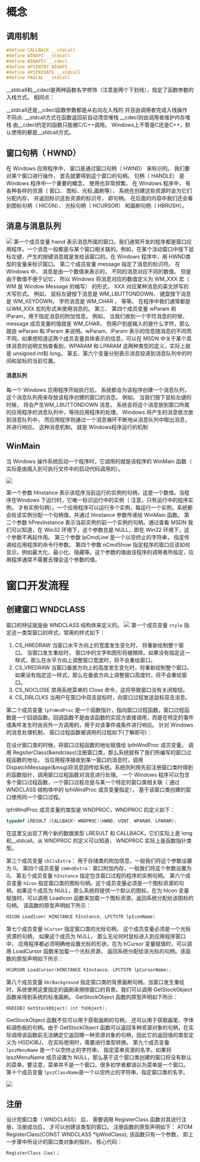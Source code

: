 
# 概念
## 调用机制

```c
#define CALLBACK __stdcall
#define WINAPI __stdcall
#define WINAPIV __cdecl
#define APIENTRY WINAPI
#define APIPRIVATE __stdcall
#define PASCAL __stdcall
```

__stdcall和__cdecl是两种函数名字修饰（注意是两个下划线），规定了函数参数的入栈方式。
相同点：

__stdcall还是__cdecl函数参数都是从右向左入栈的
并且由调用者完成入栈操作
不同点:
__stdcall方式在函数返回前自动清空堆栈
__cdecl则由调用者维护内存堆栈
由__cdecl约定的函数只能被C/C++调用。
Windows上不管是C还是C++，默认使用的都是__stdcall方式。

## 窗口句柄（ HWND）
在 Windows 应用程序中， 窗口是通过窗口句柄（ HWND） 来标识的。 我们要对某个窗口进行操作， 首先就要得到这个窗口的句柄。 句柄（ HANDLE） 是 Windows 程序中一个重要的概念， 使用也非常频繁。 在 Windows 程序中， 有各种各样的资源（ 窗口、 图标、光标,画刷等）， 系统在创建这些资源时会为它们分配内存， 并返回标识这些资源的标识号， 即句柄。 在后面的内容中我们还会看到图标句柄（ HICON）、 光标句柄（ HCURSOR） 和画刷句柄（ HBRUSH）。

## 消息与消息队列
![](pic/mfc-msg.png)
第一个成员变量 hwnd 表示消息所属的窗口。我们通常开发的程序都是窗口应用程序，一个消息一般都是与某个窗口相关联的。例如，在某个活动窗口中按下鼠标左键，产生的按键消息就是发给该窗口的。在 Windows 程序中，用 HWND类型的变量来标识窗口。
第二个成员变量 message 指定了消息的标识符。 在 Windows 中， 消息是由一个数值来表示的， 不同的消息对应不同的数值。 但是由于数值不便于记忆， 所以 Windows 将消息对应的数值定义为 WM_XXX 宏（ WM 是 Window Message 的缩写） 的形式， XXX 对应某种消息的英文拼写的大写形式。 例如， 鼠标左键按下消息是 WM_LBUTTONDOWN， 键盘按下消息是 WM_KEYDOWN， 字符消息是 WM_CHAR ， 等等。 在程序中我们通常都是以WM_XXX 宏的形式来使用消息的。
第三、 第四个成员变量 wParam 和 lParam，用于指定消息的附加信息。 例如， 当我们收到一个字符消息的时候，message 成员变量的值就是 WM_CHAR， 但用户到底输入的是什么字符，那么就由 wParam 和 lParam 来说明。wParam、lParam 表示的信息随消息的不同而不同。如果想知道这两个成员变量具体表示的信息，可以在 MSDN 中关于某个具体消息的说明文档查看到。WPARAM 和 LPARAM 这两种类型的定义，实际上就是 unsigned int和 long。
第五、第六个变量分别表示消息投递到消息队列中的时间和鼠标的当前位置。


#### 消息队列
每一个 Windows 应用程序开始执行后， 系统都会为该程序创建一个消息队列， 这个消息队列用来存放该程序创建的窗口的消息。 例如， 当我们按下鼠标左键的时候， 将会产生WM_LBUTTONDOWN 消息， 系统会将这个消息放到窗口所属的应用程序的消息队列中，等待应用程序的处理。 Windows 将产生的消息依次放到消息队列中， 而应用程序则通过一个消息循环不断地从消息队列中取出消息， 并进行响应。 这种消息机制， 就是 Windows程序运行的机制

## WinMain
当 Windows 操作系统启动一个程序时，它调用的就是该程序的 WinMain 函数（ 实际是由插入到可执行文件中的启动代码调用的）。 

![](pic/mfc-winmain.png)

第一个参数 hInstance 表示该程序当前运行的实例的句柄，这是一个数值。当程序在Windows 下运行时，它唯一标识运行中的实例（ 注意，只有运行中的程序实例， 才有实例句柄）。一个应用程序可以运行多个实例，每运行一个实例，系统都会给该实例分配一个句柄值，并通过 hInstance 参数传递给 WinMain 函数。
第二个参数 hPrevInstance 表示当前实例的前一个实例的句柄。通过查看 MSDN 我们可以知道，在 Win32 环境下，这个参数总是 NULL，即在 Win32 环境下，这个参数不再起作用。
第三个参数 lpCmdLine 是一个以空终止的字符串， 指定传递给应用程序的命令行参数。
第四个参数 nCmdShow 指定程序的窗口应该如何显示，例如最大化、最小化、隐藏等。这个参数的值由该程序的调用者所指定，应用程序通常不需要去理会这个参数的值。

# 窗口开发流程
##  创建窗口 WNDCLASS 
窗口的特征就是由 WNDCLASS 结构体来定义的。
![](pic/mfc-winclass.png)
第一个成员变量 `style` 指定这一类型窗口的样式，常用的样式如下：

1. CS_HREDRAW
当窗口水平方向上的宽度发生变化时， 将重新绘制整个窗口。 当窗口发生重绘时， 窗口中的文字和图形将被擦除。如果没有指定这一样式，那么在水平方向上调整窗口宽度时，将不会重绘窗口。
2. CS_VREDRAW
当窗口垂直方向上的高度发生变化时，将重新绘制整个窗口。如果没有指定这一样式，那么在垂直方向上调整窗口高度时，将不会重绘窗口。
3. CS_NOCLOSE
禁用系统菜单的 Close 命令，这将导致窗口没有关闭按钮。
4. CS_DBLCLKS
当用户在窗口中双击鼠标时，向窗口过程发送鼠标双击消息。


第二个成员变量 `lpfnWndProc` 是一个函数指针，指向窗口过程函数，窗口过程函数是一个回调函数。回调函数不是由该函数的实现方直接调用，而是在特定的事件或条件发生时由另外一方调用的，用于对该事件或条件进行响应。
针对 Windows 的消息处理机制， 窗口过程函数被调用的过程如下(了解即可)：

在设计窗口类的时候，将窗口过程函数的地址赋值给 lpfnWndProc 成员变量。
调用 RegsiterClass(&wndclass)注册窗口类，那么系统就有了我们所编写的窗口过程函数的地址。
当应用程序接收到某一窗口的消息时，调用 DispatchMessage(&msg)将消息回传给系统。系统则利用先前注册窗口类时得到的函数指针，调用窗口过程函数对消息进行处理。
一个 Windows 程序可以包含多个窗口过程函数，一个窗口过程总是与某一个特定的窗口类相关联（ 通过 WNDCLASS 结构体中的 lpfnWndProc 成员变量指定）， 基于该窗口类创建的窗口使用同一个窗口过程。

lpfnWndProc 成员变量的类型是 WNDPROC，WNDPROC 的定义如下：
```C
typedef LRESULT (CALLBACK* WNDPROC)(HWND, UINT, WPARAM, LPARAM);
```
在这里又出现了两个新的数据类型 LRESULT 和 CALLBACK，它们实际上是 long 和__stdcall。从 WNDPROC 的定义可以知道， WNDPROC 实际上是函数指针类型。

第三个成员变量 `cbClsExtra`： 用于存储类的附加信息，一般我们将这个参数设置为 0。
第四个成员变量 `cbWndExtra`：窗口附加内存，一般我们将这个参数设置为 0。
第五个成员变量 `hInstance` 指定包含窗口过程的程序的实例句柄。
第六个成员变量 `hIcon` 指定窗口类的图标句柄。这个成员变量必须是一个图标资源的句柄，如果这个成员为 NULL，那么系统将提供一个默认的图标。在为 hIcon 变量赋值时，可以调用 LoadIcon 函数来加载一个图标资源，返回系统分配给该图标的句柄。 该函数的原型声明如下所示：
```C
HICON LoadIcon( HINSTANCE hInstance, LPCTSTR lpIconName)
```
第七个成员变量 `hCursor` 指定窗口类的光标句柄。 这个成员变量必须是一个光标资源的句柄， 如果这个成员为 NULL， 那么无论何时鼠标进入到应用程序窗口中， 应用程序都必须明确地设置光标的形状。在为 hCursor 变量赋值时，可以调用 LoadCursor 函数来加载一个光标资源， 返回系统分配给该光标的句柄。该函数的原型声明如下所示：
```C
HCURSOR LoadCursor(HINSTANCE hInstance, LPCTSTR lpCursorName);
```
第八个成员变量 `hbrBackground` 指定窗口类的背景画刷句柄。当窗口发生重绘时，系统使用这里指定的画刷来擦除窗口的背景。我们可以调用 GetStockObject 函数来得到系统的标准画刷。 GetStockObject 函数的原型声明如下所示：
```C
HGDIOBJ GetStockObject( int fnObject);
```
GetStockObject 函数不仅可以用于获取画刷的句柄， 还可以用于获取画笔、字体和调色板的句柄。由于 GetStockObject 函数可以返回多种资源对象的句柄，在实际调用该函数前无法确定它返回哪一种资源对象的句柄，因此它的返回值的类型定义为 HGDIOBJ， 在实际使用时，需要进行类型转换。
第九个成员变量 `lpszMenuName` 是一个以空终止的字符串， 指定菜单资源的名字。如果将lpszMenuName 成员设置为 NULL，那么基于这个窗口类创建的窗口将没有默认的菜单。要注意，菜单并不是一个窗口，很多初学者都误以为菜单是一个窗口。
第十个成员变量 `lpszClassName`是一个以空终止的字符串，指定窗口类的名字。

![](pic/mfc-winclass-demo.png)
## 注册
设计完窗口类（ WNDCLASS） 后， 需要调用 RegisterClass 函数对其进行注册，注册成功后， 才可以创建该类型的窗口。 注册函数的原型声明如下：
ATOM RegisterClass(CONST WNDCLASS *lpWndClass);
该函数只有一个参数， 即上一步骤中所设计的窗口类对象的指针。
核心代码：
```C
RegisterClass（&wc）；
```

